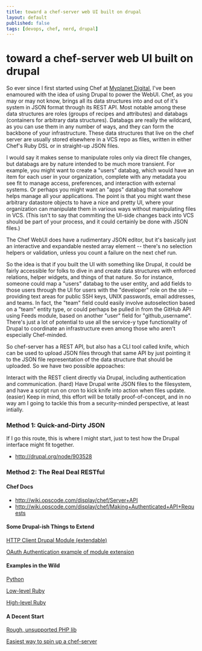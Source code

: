 ```yaml
---
title: toward a chef-server web UI built on drupal
layout: default
published: false
tags: [devops, chef, nerd, drupal]
---
```


# toward a chef-server web UI built on drupal

So ever since I first started using Chef at [Myplanet Digital](http://myplanetdigital.com/careers), I've been enamoured with the idea of using Drupal to power the WebUI. Chef, as you may or may not know, brings all its data structures into and out of it's system in JSON format through its REST API. Most notable among these data structures are roles (groups of recipes and attributes) and databags (containers for arbitrary data structures). Databags are really the wildcard, as you can use them in any number of ways, and they can form the backbone of your infrastructure. These data structures that live on the chef server are usually stored elsewhere in a VCS repo as files, written in either Chef's Ruby DSL or in straight-up JSON files.

I would say it makes sense to manipulate roles only via direct file changes, but databags are by nature intended to be much more transient. For example, you might want to create a "users" databag, which would have an item for each user in your organization, complete with any metadata you see fit to manage access, preferences, and interaction with external systems. Or perhaps you might want an "apps" databag that somehow helps manage all your applications. The point is that you might want these arbitrary datastore objects to have a nice and pretty UI, where your organization can manipulate them in various ways without manipulating files in VCS. (This isn't to say that commiting the UI-side changes back into VCS should be part of your process, and it could certainly be done with JSON files.)

The Chef WebUI does have a rudimentary JSON editor, but it's basically just an interactive and expandable nested array element -- there's no selection helpers or validation, unless you count a failure on the next chef run.

So the idea is that if you built the UI with something like Drupal, it could be fairly accessible for folks to dive in and create data structures with enforced relations, helper widgets, and things of that nature. So for instance, someone could map a "users" databag to the user entity, and add fields to those users through the UI for users with the "developer" role on the site -- providing text areas for public SSH keys, UNIX passwords, email addresses, and teams. In fact, the "team" field could easily involve autoselection based on a "team" entity type, or could perhaps be pulled in from the GitHub API using Feeds module, based on another "user" field for "github_username". There's just a lot of potential to use all the service-y type functionality of Drupal to coordinate an infrastructure even among those who aren't especially Chef-minded.

So chef-server has a REST API, but also has a CLI tool called knife, which can be used to upload JSON files through that same API by just pointing it to the JSON file representation of the data structure that should be uploaded. So we have two possible appoaches:

Interact with the REST client directly via Drupal, including authentication and communication. (hard)
Have Drupal write JSON files to the filesystem, and have a script run on cron to kick knife into action when files update. (easier)
Keep in mind, this effort will be totally proof-of-concept, and in no way am I going to tackle this from a security-minded perspective, at least intially.

### Method 1: Quick-and-Dirty JSON

If I go this route, this is where I might start, just to test how the Drupal interface might fit together.

- http://drupal.org/node/903528

### Method 2: The Real Deal RESTful

#### Chef Docs

- http://wiki.opscode.com/display/chef/Server+API
- http://wiki.opscode.com/display/chef/Making+Authenticated+API+Requests

#### Some Drupal-ish Things to Extend

[HTTP Client Drupal Module (extendable)](http://drupal.org/project/http_client)

[OAuth Authentication example of module extension](http://drupalcode.org/project/http_client.git/blob/refs/heads/7.x-2.x:/includes/HttpClientOAuth.inc)

#### Examples in the Wild

[Python](https://github.com/coderanger/pychef/tree/master/chef)

[Low-level Ruby](https://github.com/opscode/mixlib-authentication/tree/master/lib/mixlib/authentication)

[High-level Ruby](https://github.com/danryan/spice/tree/master/lib/spice)

#### A Decent Start

[Rough, unsupported PHP lib](https://gist.github.com/a52c932629d6a044716d#nogist)

[Easiest way to spin up a chef-server](https://github.com/patcon/chef-hatch-repo)